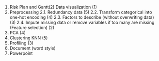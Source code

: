 1. Risk Plan and Gantt(2)
Data visualization (1)
2. Preprocessing
2.1. Redundancy data (5)
2.2. Transform categorical into one-hot encoding (4)
2.3. Factors to describe (without overwriting data) (3)
2.4. Impute missing data or remove variables if too many are missing (Feature selection) (2)
3. PCA (4)
5. Clustering KNN (5)
6. Profiling (3)
6. Document (word style)
7. Powerpoint

